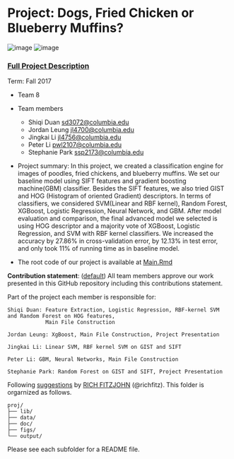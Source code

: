 # Project: Dogs, Fried Chicken or Blueberry Muffins?
![image](figs/chicken.jpg)
![image](figs/muffin.jpg)

### [Full Project Description](doc/project3_desc.md)

Term: Fall 2017

+ Team 8
+ Team members
	+ Shiqi Duan  sd3072@columbia.edu
	+ Jordan Leung  jl4700@columbia.edu
	+ Jingkai Li  jl4756@columbia.edu
	+ Peter Li  pwl2107@columbia.edu
	+ Stephanie Park  ssp2173@columbia.edu
	
+ Project summary: In this project, we created a classification engine for images of poodles, fried chickens, and blueberry muffins. We set our baseline model using SIFT features and gradient boosting machine(GBM) classifier. Besides the SIFT features, we also tried GIST and HOG (Histogram of oriented Gradient) descriptors. In terms of classifiers, we considered SVM(Linear and RBF kernel), Random Forest, XGBoost, Logistic Regression, Neural Network, and GBM. After model evaluation and comparison, the final advanced model we selected is using HOG descriptor and a majority vote of XGBoost, Logistic Regression, and SVM with RBF kernel classifiers. We increased the accuracy by 27.86% in cross-validation error, by 12.13% in test error, and only took 11% of running time as in baseline model. 

+ The root code of our project is available at [Main.Rmd](doc/main.Rmd)
	
**Contribution statement**: ([default](doc/a_note_on_contributions.md)) All team members approve our work presented in this GitHub repository including this contributions statement. 

Part of the project each member is responsible for:
   
	Shiqi Duan: Feature Extraction, Logistic Regression, RBF-kernel SVM and Random Forest on HOG features, 
	            Main File Construction

	Jordan Leung: XgBoost, Main File Construction, Project Presentation

	Jingkai Li: Linear SVM, RBF kernel SVM on GIST and SIFT

	Peter Li: GBM, Neural Networks, Main File Construction
     
	Stephanie Park: Random Forest on GIST and SIFT, Project Presentation

Following [suggestions](http://nicercode.github.io/blog/2013-04-05-projects/) by [RICH FITZJOHN](http://nicercode.github.io/about/#Team) (@richfitz). This folder is orgarnized as follows.

```
proj/
├── lib/
├── data/
├── doc/
├── figs/
└── output/
```

Please see each subfolder for a README file.
